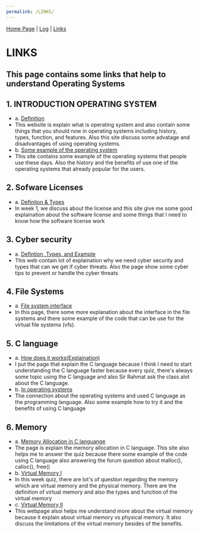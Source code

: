 ```yaml
---
permalink: /LINKS/
---
```


[Home Page](https://github.com/reynaldi08/os212) | [Log](TXT/mylog.txt) | [Links](https://reynaldi08.github.io/os212/LINKS)

# LINKS
## This page contains some links that help to understand Operating Systems

## 1. INTRODUCTION OPERATING SYSTEM
  * a. [Definition](https://www.guru99.com/operating-system-tutorial.html)
  * This website is explain what is operating system and also contain some things that you should now in operating systems including history, types, function, and features. Also this site discuss some advatage and disadvantages of using operating systems.
  * b. [Some example of the operating system](https://edu.gcfglobal.org/en/computerbasics/understanding-operating-systems/1/)
  * This site contains some example of the operating systems that people use these days. Also the history and the benefits of use one of the operating systems that already popular for the users.
## 2. Sofware Licenses
  * a. [Definiton & Types](https://snyk.io/learn/what-is-a-software-license/)
  * In week 1, we discuss about the license and this site give me some good explaination about the software license and some things that I need to know how the software license work 
## 3. Cyber security
  * a. [Defintion, Types, and Example](https://www.kaspersky.com/resource-center/definitions/what-is-cyber-security)
  * This web contain lot of explaination why we need cyber security and types that can we get if cyber threats. Also the page show some cyber tips to prevent or handle the cyber threats
## 4. File Systems
  * a. [File system interface](https://www.netbsd.org/docs/internals/en/chap-file-system.html)
  * In this page, there some more explanation about the interface in the file systems and there some example of the code that can be use for the virtual file systems (vfs).
## 5. C language
  * a. [How does it works(Explaination)](https://www.programiz.com/c-programming)
  * I put the page that explain the C language because I think I need to start understanding the C language faster because every quiz, there's always some topic using the C language and also Sir Rahmat ask the class alot about the C language.
  * b. [In operating systems](https://www.guru99.com/c-programming-language.html#:~:text='C'%20language%20is%20widely%20used,using%20'C'%20programming%20language.)
  * The connection about the operating systems and used C language as the programming language. Also some example how to try it and the benefits of using C language
## 6. Memory
  * a. [Memory Allocation in C languange](https://www.geeksforgeeks.org/dynamic-memory-allocation-in-c-using-malloc-calloc-free-and-realloc/)
  * The page is explain the memory allocation in C language. This site also helps me to answer the quiz because there some example of the code using C language also answering the forum question about malloc(), calloc(), free()
  * b. [Virtual Memory I](http://www.mampirlah.com/teknik-informatika/pengertian-tujuan-dan-fungsi-virtual-memory.html)
  * In this week quiz, there are lot's of question regarding the memory which are virtual memory and the physical memory. There are the definition of virtual memory and also the types and function of the virtual memory
  * c. [Virtual Memory II](https://searchstorage.techtarget.com/definition/virtual-memory)
  * This webpage alsoi helps me understand more about the virtual memory because it explain about virtual memory vs physical memory. It also discuss the limitations of the virtual memory besides of the benefits.
